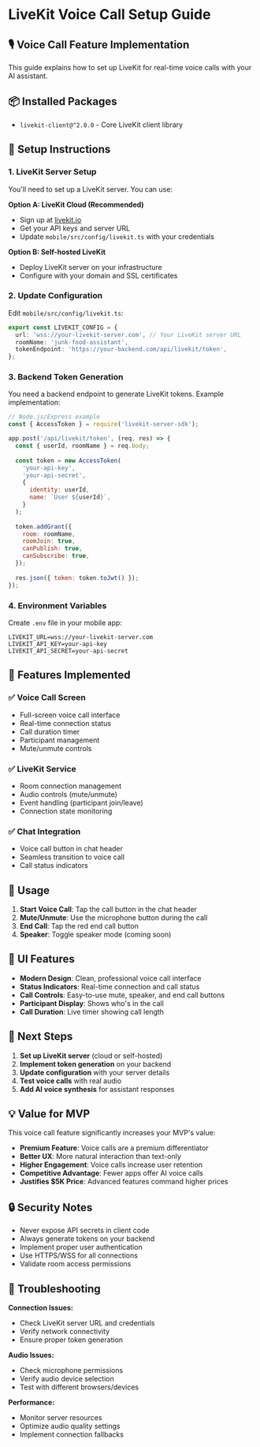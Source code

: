 # LiveKit Voice Call Setup Guide

## 🎙️ Voice Call Feature Implementation

This guide explains how to set up LiveKit for real-time voice calls with your AI assistant.

## 📦 Installed Packages

- `livekit-client@^2.0.0` - Core LiveKit client library

## 🚀 Setup Instructions

### 1. LiveKit Server Setup

You'll need to set up a LiveKit server. You can use:

**Option A: LiveKit Cloud (Recommended)**
- Sign up at [livekit.io](https://livekit.io)
- Get your API keys and server URL
- Update `mobile/src/config/livekit.ts` with your credentials

**Option B: Self-hosted LiveKit**
- Deploy LiveKit server on your infrastructure
- Configure with your domain and SSL certificates

### 2. Update Configuration

Edit `mobile/src/config/livekit.ts`:

```typescript
export const LIVEKIT_CONFIG = {
  url: 'wss://your-livekit-server.com', // Your LiveKit server URL
  roomName: 'junk-food-assistant',
  tokenEndpoint: 'https://your-backend.com/api/livekit/token',
};
```

### 3. Backend Token Generation

You need a backend endpoint to generate LiveKit tokens. Example implementation:

```javascript
// Node.js/Express example
const { AccessToken } = require('livekit-server-sdk');

app.post('/api/livekit/token', (req, res) => {
  const { userId, roomName } = req.body;
  
  const token = new AccessToken(
    'your-api-key',
    'your-api-secret',
    {
      identity: userId,
      name: `User ${userId}`,
    }
  );
  
  token.addGrant({
    room: roomName,
    roomJoin: true,
    canPublish: true,
    canSubscribe: true,
  });
  
  res.json({ token: token.toJwt() });
});
```

### 4. Environment Variables

Create `.env` file in your mobile app:

```env
LIVEKIT_URL=wss://your-livekit-server.com
LIVEKIT_API_KEY=your-api-key
LIVEKIT_API_SECRET=your-api-secret
```

## 🎯 Features Implemented

### ✅ Voice Call Screen
- Full-screen voice call interface
- Real-time connection status
- Call duration timer
- Participant management
- Mute/unmute controls

### ✅ LiveKit Service
- Room connection management
- Audio controls (mute/unmute)
- Event handling (participant join/leave)
- Connection state monitoring

### ✅ Chat Integration
- Voice call button in chat header
- Seamless transition to voice call
- Call status indicators

## 🔧 Usage

1. **Start Voice Call**: Tap the call button in the chat header
2. **Mute/Unmute**: Use the microphone button during the call
3. **End Call**: Tap the red end call button
4. **Speaker**: Toggle speaker mode (coming soon)

## 🎨 UI Features

- **Modern Design**: Clean, professional voice call interface
- **Status Indicators**: Real-time connection and call status
- **Call Controls**: Easy-to-use mute, speaker, and end call buttons
- **Participant Display**: Shows who's in the call
- **Call Duration**: Live timer showing call length

## 🚀 Next Steps

1. **Set up LiveKit server** (cloud or self-hosted)
2. **Implement token generation** on your backend
3. **Update configuration** with your server details
4. **Test voice calls** with real audio
5. **Add AI voice synthesis** for assistant responses

## 💡 Value for MVP

This voice call feature significantly increases your MVP's value:

- **Premium Feature**: Voice calls are a premium differentiator
- **Better UX**: More natural interaction than text-only
- **Higher Engagement**: Voice calls increase user retention
- **Competitive Advantage**: Fewer apps offer AI voice calls
- **Justifies $5K Price**: Advanced features command higher prices

## 🔒 Security Notes

- Never expose API secrets in client code
- Always generate tokens on your backend
- Implement proper user authentication
- Use HTTPS/WSS for all connections
- Validate room access permissions

## 🐛 Troubleshooting

**Connection Issues:**
- Check LiveKit server URL and credentials
- Verify network connectivity
- Ensure proper token generation

**Audio Issues:**
- Check microphone permissions
- Verify audio device selection
- Test with different browsers/devices

**Performance:**
- Monitor server resources
- Optimize audio quality settings
- Implement connection fallbacks 